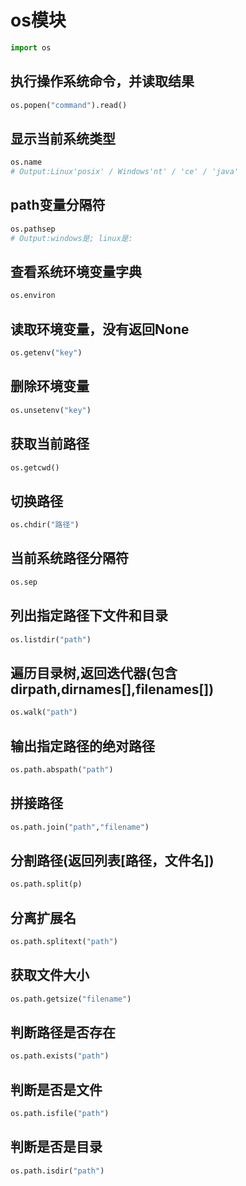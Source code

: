 # os模块
```python
import os
```
## 执行操作系统命令，并读取结果
```python
os.popen("command").read()
```
## 显示当前系统类型
```python
os.name
# Output:Linux'posix' / Windows'nt' / 'ce' / 'java'
```
## path变量分隔符
```python
os.pathsep
# Output:windows是; linux是:
```
## 查看系统环境变量字典
```python
os.environ
```
## 读取环境变量，没有返回None
```python
os.getenv("key")
```
## 删除环境变量
```python
os.unsetenv("key")
```
## 获取当前路径
```python
os.getcwd()
```
## 切换路径
```python
os.chdir("路径")
```
## 当前系统路径分隔符
```python
os.sep
```
## 列出指定路径下文件和目录
```python
os.listdir("path")
```
## 遍历目录树,返回迭代器(包含dirpath,dirnames[],filenames[])
```python
os.walk("path")
```
## 输出指定路径的绝对路径
```python
os.path.abspath("path")
```
## 拼接路径
```python
os.path.join("path","filename")
```
## 分割路径(返回列表[路径，文件名])
```python
os.path.split(p)
```
## 分离扩展名
```python
os.path.splitext("path")
```
## 获取文件大小
```python
os.path.getsize("filename")
```
## 判断路径是否存在
```python
os.path.exists("path")
```
## 判断是否是文件
```python
os.path.isfile("path")
```
## 判断是否是目录
```python
os.path.isdir("path")
```